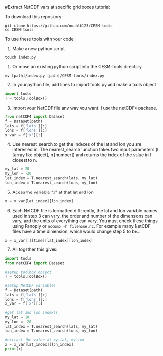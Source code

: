 #Extract NetCDF vars at specific grid boxes tutorial:

To download this repository:
```
git clone https://github.com/noahlb123/CESM-tools
cd CESM-tools
```
To use these tools with your code
1. Make a new python script
```
touch index.py
```
1. Or move an existing python script into the CESM-tools directory
```
mv [path]/index.py [path]/CESM-tools/index.py
```
2. In your python file, add lines to import tools.py and make a tools object
```python
import tools
T = tools.ToolBox()
```
3. Import your NetCDF file any way you want. I use the netCDF4 package.
```python
from netCDF4 import Dataset
f = Dataset(path)
lats = f['lats'][:]
lons = f['lons'][:]
x_var = f['x'][:]
```
4. Use nearest_search to get the indexes of the lat and lon you are interested in. The nearest_search function takes two input parameters (l [array like object], n [number]) and returns the index of the value in l closest to n.
```python
my_lat = 20
my_lon = -20
lat_index = T.nearest_search(lats, my_lat)
lon_index = T.nearest_search(lons, my_lon)
```
5. Acess the variable "x" at that lat and lon
```python
x = x_var[lat_index][lon_index]
```
6. Each NetCDF file is formatted differently, the lat and lon variable names used in step 3 can vary, the order and number of the dimensions can vary, and the units of everything can vary. You must check these things using Panoply or `ncdump -h filename.nc`. For example many NetCDF files have a time dimension, which would change step 5 to be...
```python
x = x_var[:][time][lat_index][lon_index]
```
7. All together this gives:
```python
import tools
from netCDF4 import Dataset

#setup toolbox object
T = tools.ToolBox()

#setup NetCDF variables
f = Dataset(path)
lats = f['lats'][:]
lons = f['lons'][:]
x_var = f['x'][:]

#get lat and lon indexes
my_lat = 20
my_lon = -20
lat_index = T.nearest_search(lats, my_lat)
lon_index = T.nearest_search(lons, my_lon)

#extract the value at my_lat, my_lon
x = x_var[lat_index][lon_index]
print(x)
```
